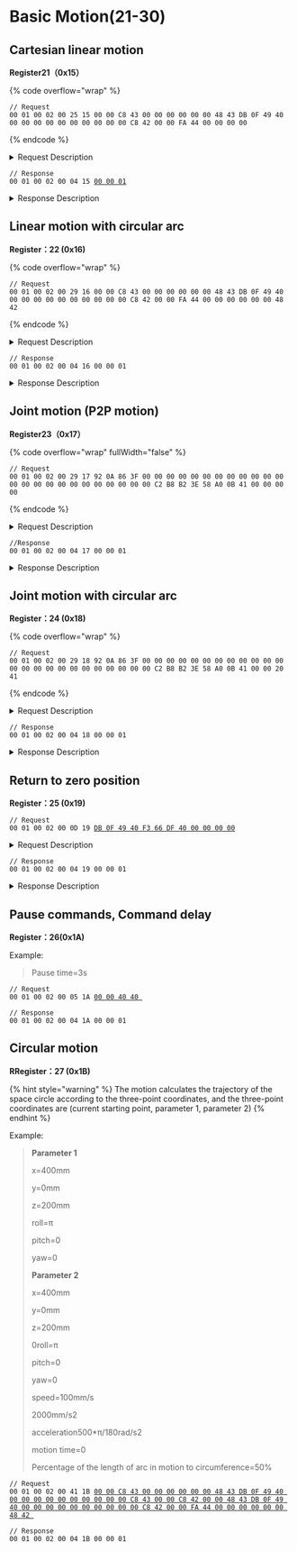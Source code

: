 # Basic Motion(21-30)

## Cartesian linear motion

**Register21（0x15）**

{% code overflow="wrap" %}
```
// Request
00 01 00 02 00 25 15 00 00 C8 43 00 00 00 00 00 00 48 43 DB 0F 49 40 00 00 00 00 00 00 00 00 00 00 C8 42 00 00 FA 44 00 00 00 00
```
{% endcode %}

<details>

<summary> Request Description</summary>

```
//00 01    U16, Transaction ID
//00 02    U16, Protocol Identifier
//00 25    U16, Length 
//15       U8, Register
//00 00 C8 43	fp32, x=400mm
//00 00 00 00	fp32, z=200mm
//00 00 48 43	fp32, y=0mm
//DB 0F 49 40	fp32, roll=π
//00 00 00 00	fp32, pitch=0
//00 00 00 00	fp32, yaw=0
//00 00 C8 42	fp32, speed=100mm/s
//00 00 FA 44	fp32, acceleration=2000mm/s2）=500*π/180rad/s2
//00 00 00 00	fp32, 0motion time=0
```

</details>

<pre><code>// Response
00 01 00 02 00 04 15 <a data-footnote-ref href="#user-content-fn-1">00 00 01</a>
</code></pre>

<details>

<summary>Response Description</summary>

```
//00 01    U16, Transaction ID
//00 02    U16, Protocol Identifier
//00 04    U16, Length 
//15       U8, Register
//00       U8, State
//00 01    U16, Parameter
```

</details>



## Linear motion with circular arc

**Register：22 (0x16)**

{% code overflow="wrap" %}
```
// Request
00 01 00 02 00 29 16 00 00 C8 43 00 00 00 00 00 00 48 43 DB 0F 49 40 00 00 00 00 00 00 00 00 00 00 C8 42 00 00 FA 44 00 00 00 00 00 00 48 42
```
{% endcode %}

<details>

<summary> Request Description</summary>

```
//00 01    U16, Transaction ID
//00 02    U16, Protocol Identifier
//00 29    U16, Length 
//16       U8, Register
//00 00 00 00 fp32, y=0mm
//00 00 48 43 fp32, z=200mm
//DB 0F 49 40 fp32, roll=π
//00 00 00 00 fp32, pitch=0
//00 00 00 00 fp32, yaw=0
//00 00 C8 42 fp32, motion speed=100 mm/s
//00 00 FA 44 fp32, acceleration=2000mm/s2
//00 00 00 00 fp32, motion time 0
//00 00 48 42 fp32, Arc blending radius=50 mm
```

</details>

```
// Response
00 01 00 02 00 04 16 00 00 01
```

<details>

<summary>Response Description</summary>

```
//00 01    U16, Transaction ID
//00 02    U16, Protocol Identifier
//00 04    U16, Length 
//15       U8, Register
//00       U8, State
//00 01    U16, Parameter
```

</details>



## Joint motion (P2P motion)

**Register23（0x17）**

{% code overflow="wrap" fullWidth="false" %}
```
// Request
00 01 00 02 00 29 17 92 0A 86 3F 00 00 00 00 00 00 00 00 00 00 00 00 00 00 00 00 00 00 00 00 00 00 00 00 C2 B8 B2 3E 58 A0 0B 41 00 00 00 00
```
{% endcode %}

<details>

<summary>Request Description</summary>

```
//00 01    U16, Transaction ID
//00 02    U16, Protocol Identifier
//00 29    U16, Length 
//17       U8, Register
//92 0A 86 3F	fp32, Joint1=π/3 
//00 00 00 00	fp32, Joint2=0
//00 00 00 00	fp32, Joint3=0
//00 00 00 00	fp32, Joint4=0
//00 00 00 00	fp32, Joint5=0
//00 00 00 00	fp32, Joint6=0
//00 00 00 00	fp32, Joint7=0
//C2 B8 B2 3E	fp32, speed=20π/180rad/s
//58 A0 0B 41	fp32, 500π/180rad/s2
//00 00 00 00	fp32, motion time=0
```

</details>

```
//Response
00 01 00 02 00 04 17 00 00 01
```

<details>

<summary>Response Description</summary>

```
//00 01    U16, Transaction ID
//00 02    U16, Protocol Identifier
//00 04    U16, Length 
//17       U8, Register
//00       U8, State
//00 01    U16, Parameter
```

</details>



## Joint motion with circular arc

**Register：24 (0x18)**

{% code overflow="wrap" %}
```
// Request
00 01 00 02 00 29 18 92 0A 86 3F 00 00 00 00 00 00 00 00 00 00 00 00 00 00 00 00 00 00 00 00 00 00 00 00 C2 B8 B2 3E 58 A0 0B 41 00 00 20 41
```
{% endcode %}

<details>

<summary>Request Description</summary>

```
//00 01    U16, Transaction ID
//00 02    U16, Protocol Identifier
//00 29    U16, Length 
//18       U8, Register
//92 0A 86 3F	fp32, Joint1=π/3
//00 00 00 00	fp32, Joint2=0
//00 00 00 00	fp32, Joint3=0
//00 00 00 00	fp32, Joint4=0
//00 00 00 00	fp32, Joint5=0
//00 00 00 00	fp32, Joint6=0
//00 00 00 00	fp32, Joint7=0
//C2 B8 B2 3E	fp32, speed=20π/180rad/s
//58 A0 0B 41	fp32, acceleration=500π/180rad/s2
//00 00 20 41	fp32, Arc blending radius=10mm
```

</details>

```
// Response
00 01 00 02 00 04 18 00 00 01 
```

<details>

<summary>Response Description</summary>

```
//00 01    U16, Transaction ID
//00 02    U16, Protocol Identifier
//00 04    U16, Length 
//18       U8, Register
//00       U8, State
//00 01    U16, Parameter
```

</details>



## Return to zero position

**Register：25 (0x19)**

<pre><code>// Request
00 01 00 02 00 0D 19 <a data-footnote-ref href="#user-content-fn-2">DB 0F 49 40 F3 66 DF 40 00 00 00 00</a> 
</code></pre>

<details>

<summary>Request Description</summary>

```
//00 01    U16, Transaction ID
//00 02    U16, Protocol Identifier
//00 0D    U16, Length 
//19       U8, Register
//DB 0F 49 40	fp32, speed=50rad/s
//F3 66 DF 40	fp32, acceleration=600rad/s2
//00 00 00 00	fp32, motion time=0
```

</details>

```
// Response
00 01 00 02 00 04 19 00 00 01
```

<details>

<summary>Response Description</summary>

```
//00 01    U16, Transaction ID
//00 02    U16, Protocol Identifier
//00 04    U16, Length 
//19       U8, Register
//00       U8, State
//00 01    U16, Parameter
```

</details>



## Pause commands, Command delay

**Register：26(0x1A)**

Example:

> Pause time=3s

<pre><code>// Request
00 01 00 02 00 05 1A <a data-footnote-ref href="#user-content-fn-3">00 00 40 40 </a>
</code></pre>

```
// Response
00 01 00 02 00 04 1A 00 00 01
```





## Circular motion

**RRegister：27 (0x1B)**

{% hint style="warning" %}
The motion calculates the trajectory of the space circle according to the three-point coordinates, and the three-point coordinates are (current starting point, parameter 1, parameter 2)
{% endhint %}

Example:

> **Parameter 1**
>
> x=400mm
>
> y=0mm
>
> z=200mm
>
> roll=π
>
> pitch=0
>
> yaw=0
>
> **Parameter 2**
>
> x=400mm
>
> y=0mm
>
> z=200mm
>
> 0roll=π
>
> pitch=0
>
> yaw=0
>
> speed=100mm/s
>
> 2000mm/s2
>
> acceleration500\*π/180rad/s2
>
> motion time=0
>
> Percentage of the length of arc in motion to circumference=50%

<pre data-overflow="wrap"><code>// Request
00 01 00 02 00 41 1B <a data-footnote-ref href="#user-content-fn-4">00 00 C8 43 00 00 00 00 00 00 48 43 DB 0F 49 40 00 00 00 00 00 00 00 00 00 00 C8 43 00 00 C8 42 00 00 48 43 DB 0F 49 40 00 00 00 00 00 00 00 00 00 00 C8 42 00 00 FA 44 00 00 00 00 00 00 48 42 </a>
</code></pre>

```
// Response
00 01 00 02 00 04 1B 00 00 01
```















[^1]: 

[^2]: 

[^3]: 

[^4]: 
